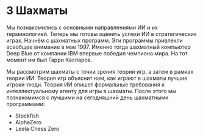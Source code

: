 # 3 Шахматы

Мы познакомились с основными направлениями ИИ и их терминологией. Теперь мы готовы оценить успехи ИИ в стратегических играх. Начнём с шахматных программ. Эти программы привлекли всеобщее внимание в мае 1997. Именно тогда шахматный компьютер Deep Blue от компании IBM впервые победил чемпиона мира. На тот момент им был Гарри Каспаров.

Мы рассмотрим шахматы с точки зрения теории игр, а затем в рамках теории ИИ. Теория игр объяснит нам, как играют в шахматы лучшие игроки-люди. Теория ИИ опишет формальные требования к интеллектуальному агенту для игры в шахматы. После этого мы познакомимся с лучшими на сегодняшний день шахматными программами:

* Stockfish
* AlphaZero
* Leela Chess Zero